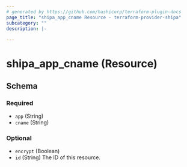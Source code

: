 ```yaml
---
# generated by https://github.com/hashicorp/terraform-plugin-docs
page_title: "shipa_app_cname Resource - terraform-provider-shipa"
subcategory: ""
description: |-
  
---
```


# shipa_app_cname (Resource)





<!-- schema generated by tfplugindocs -->
## Schema

### Required

- `app` (String)
- `cname` (String)

### Optional

- `encrypt` (Boolean)
- `id` (String) The ID of this resource.


